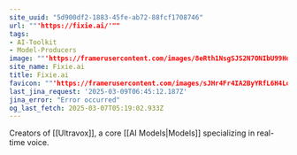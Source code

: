 ```yaml
---
site_uuid: "5d900df2-1883-45fe-ab72-88fcf1708746"
url: ""'https://fixie.ai/'""
tags:
- AI-Toolkit
- Model-Producers
image: ""'https://framerusercontent.com/images/8eRth1NsgSJS2N7ONIbU99Hqg0.svg'""
site_name: Fixie.ai
title: Fixie.ai
favicon: ""'https://framerusercontent.com/images/sJHr4Fr4IA2ByYRfL6H4LoV4XA.png'""
last_jina_request: '2025-03-09T06:45:12.187Z'
jina_error: "Error occurred"
og_last_fetch: 2025-03-07T05:19:02.933Z
---
```

Creators of [[Ultravox]], a core [[AI Models|Models]] specializing in real-time voice.  
